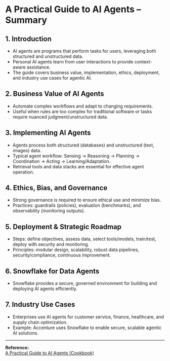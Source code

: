 # A Practical Guide to AI Agents – Summary

## 1. Introduction
- AI agents are programs that perform tasks for users, leveraging both structured and unstructured data.
- Personal AI agents learn from user interactions to provide context-aware assistance.
- The guide covers business value, implementation, ethics, deployment, and industry use cases for agentic AI.

## 2. Business Value of AI Agents
- Automate complex workflows and adapt to changing requirements.
- Useful when rules are too complex for traditional software or tasks require nuanced judgment/unstructured data.

## 3. Implementing AI Agents
- Agents process both structured (databases) and unstructured (text, images) data.
- Typical agent workflow: Sensing → Reasoning → Planning → Coordination → Acting → Learning/Adaptation.
- Retrieval tools and data stacks are essential for effective agent operation.

## 4. Ethics, Bias, and Governance
- Strong governance is required to ensure ethical use and minimize bias.
- Practices: guardrails (policies), evaluation (benchmarks), and observability (monitoring outputs).

## 5. Deployment & Strategic Roadmap
- Steps: define objectives, assess data, select tools/models, train/test, deploy with security and monitoring.
- Principles: modular design, scalability, robust data pipelines, security/compliance, continuous improvement.

## 6. Snowflake for Data Agents
- Snowflake provides a secure, governed environment for building and deploying AI agents efficiently.

## 7. Industry Use Cases
- Enterprises use AI agents for customer service, finance, healthcare, and supply chain optimization.
- Example: Accenture uses Snowflake to enable secure, scalable agentic AI solutions.

---

**Reference:**  
[A Practical Guide to AI Agents (Cookbook)](./A_Practical_Guide_to_AI_Agents.md) 
